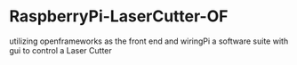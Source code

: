 RaspberryPi-LaserCutter-OF
==========================

utilizing openframeworks as the front end and wiringPi a software suite with gui to control a Laser Cutter
